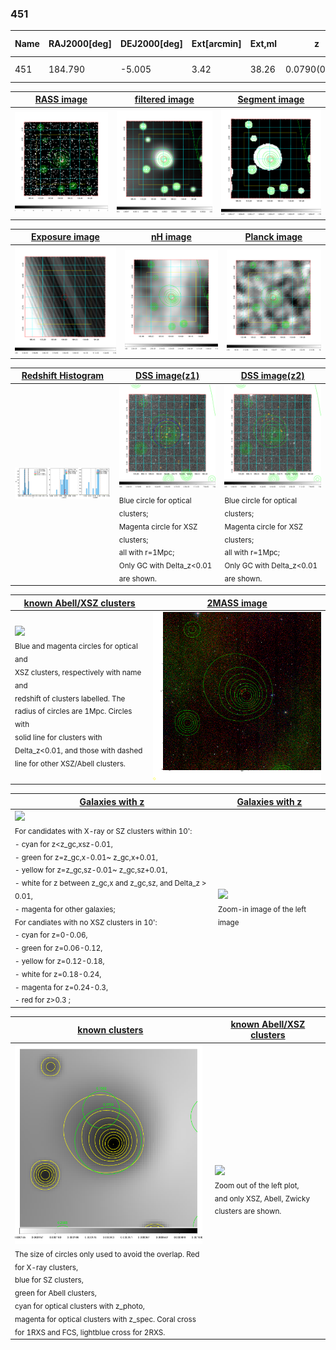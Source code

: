 <div STYLE="page-break-after: always;"></div>

### 451

|Name|RAJ2000[deg]|DEJ2000[deg] |Ext[arcmin]| Ext,ml | z | z_src| C|GC(XSZ,Delta_z<0.01)| GC(OPT,Delta_z<0.01)|GC| R_sig[arcmin] | R500[arcmin] | R500[Mpc]| CRsig[c/s] | CR500[c/s] |L500[1E44 erg/s]|F500[1E-12 erg/s/cm^2]| M500[1E14 Msun]|Tx[keV]|Cnt_sig|Beta|Rc[arcmin]|Comment|Alias|
|---|---|---|---|---|---|------|---|--------|---------|----------|---|---|---|---|---|---|---|---|---|---|---|---|---|---|
|451| 184.790| -5.005| 3.42| 38.26| 0.0790(0.005)| z1, z_opt| S| -| W| A, W| 10.262| 8.273| 0.741| 0.133(0.038)| 0.129(0.037)| 0.352(0.066)| 2.292(0.426)| 1.25(0.12)| 2.52(0.15)| 58.1| 0.883(-0.127+0.083)| 6.008(-1.001+0.826)| -| t159|

|[RASS image](../image/451/451_img.pdf)|[filtered image](../image/451/451_fil.pdf)|[Segment image](../image/451/451_seg.pdf)|
|-------------------|--------------------|-------------------|
| <img src="../image/451/451_img.png" width="300">  | <img src="../image/451/451_fil.png" width="300">   | <img src="../image/451/451_seg.png" width="300">  |

|[Exposure image](../image/451/451_mex.pdf)| [nH image](../image/451/451_nh.pdf)| [Planck image](../image/451/451_p.pdf)|
|-------------------|--------------------|-------------------|
|<img src="../image/451/451_mex.png" width="300">   | <img src="../image/451/451_nh.png" width="300">    | <img src="../image/451/451_p.png" width="300"> |

|[Redshift Histogram](../image/451/451_zg.pdf) | [DSS image(z1)](../image/451/451_dss_z1.pdf)      |  [DSS image(z2)](../image/451/451_dss_z2.pdf)    |
|-------------------|--------------------|-------------------|
|<img src="../image/451/451_zg.png" width="300"> |<img src="../image/451/451_dss_z1.png" width="300"> <sub><br>Blue circle for optical clusters; <br>Magenta circle for XSZ clusters; <br>all with r=1Mpc; <br>Only GC with Delta_z<0.01 are shown. </sub>| <img src="../image/451/451_dss_z2.png" width="300"><sub><br>Blue circle for optical clusters; <br>Magenta circle for XSZ clusters; <br>all with r=1Mpc; <br>Only GC with Delta_z<0.01 are shown. </sub> |

|[known Abell/XSZ clusters](../image/451/451_m.pdf) | [2MASS image](../image/451/451_2mass.pdf)      |
|-------------------|-------------------|
|<img src=../image/451/451_m.png width="300"> <br><sub>Blue and magenta circles for optical and <br>XSZ clusters, respectively with name and <br>redshift of clusters labelled. The <br>radius of circles are 1Mpc. Circles with <br>solid line for clusters with <br>Delta_z<0.01, and those with dashed <br>line for other XSZ/Abell clusters.        </sub>|<img src="../image/451/451_2mass.png" width="300">  |

|[Galaxies with z](../image/451/451_opt_ned.pdf) |[Galaxies with z](../image/451/451_opt_ned_zoom.pdf) |
|-------------------|-------------------|
| <img src=../image/451/451_opt_ned.png width="300"> <br><sub> For candidates with X-ray or SZ clusters within 10': <br> - cyan for z<z_gc,xsz-0.01, <br> - green for z=z_gc,x-0.01~ z_gc,x+0.01, <br> - yellow for z=z_gc,sz-0.01~ z_gc,sz+0.01, <br> - white for z between z_gc,x and z_gc,sz, and Delta_z > 0.01, <br> - magenta for other galaxies; <br>For candiates with no XSZ clusters in 10': <br> - cyan for z=0-0.06, <br> - green for z=0.06-0.12, <br> - yellow for z=0.12-0.18, <br> - white for z=0.18-0.24, <br> - magenta for z=0.24-0.3, <br> - red for z>0.3 ;  </sub>|<img src=../image/451/451_opt_ned_zoom.png width="300">  <br><sub> Zoom-in image of the left image</sub>|

|[known clusters](../image/451/451_gc.pdf) |[known Abell/XSZ clusters](../image/451/451_gc_large.pdf) |
|-------------------|-------------------|
| <img src=../image/451/451_gc.png width="300"> <br><sub> The size of circles only used to avoid the overlap. Red for X-ray clusters, <br> blue for SZ clusters, <br> green for Abell clusters, <br> cyan for optical clusters with z_photo, <br> magenta for optical clusters with z_spec. Coral cross for 1RXS and FCS, lightblue cross for 2RXS. </sub>|<img src=../image/451/451_gc_large.png width="300"> <br><sub> Zoom out of the left plot, <br> and only XSZ, Abell, Zwicky clusters are shown. </sub> |



